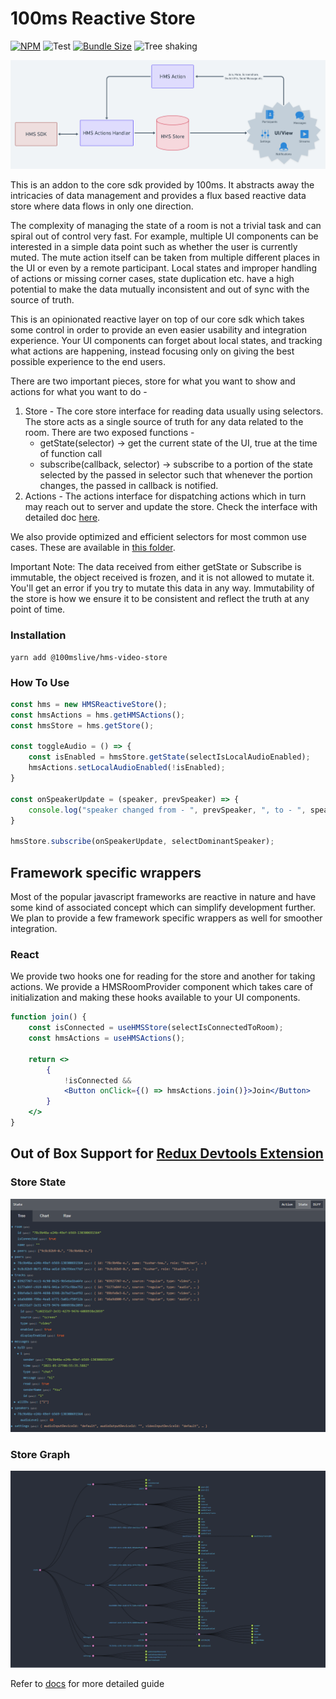 # 100ms Reactive Store

[![NPM](https://badgen.net/npm/v/@100mslive/hms-video-store?color=green)](https://www.npmjs.com/package/@100mslive/hms-video-store)
![Test](https://github.com/100mslive/hms-video-store/actions/workflows/main.yaml/badge.svg)
[![Bundle Size](https://badgen.net/bundlephobia/minzip/@100mslive/hms-video-store)](https://bundlephobia.com/result?p=@100mslive/hms-video-store)
![Tree shaking](https://badgen.net/bundlephobia/tree-shaking/@100mslive/hms-video-store)

![Architecture](images/architecture.png)

This is an addon to the core sdk provided by 100ms. It abstracts away the
intricacies of data management and provides
a flux based reactive data store where data flows in only one direction.

The complexity of managing the state of a room is not a trivial task
and can spiral out of control very fast. For example, multiple UI components can be interested in a
simple data point such as whether the user is currently muted. The mute action
itself can be taken from multiple different places in the UI or even by a remote
participant. Local states and improper handling of actions or missing corner cases,
state duplication etc. have a high potential to make the data mutually inconsistent
and out of sync with the source of truth.

This is an opinionated reactive layer on top of our core sdk which takes some
control in order to provide an even easier usability and integration experience.
Your UI components can forget about local states, and tracking what actions are happening,
instead focusing only on giving the best possible experience to the end users.

There are two important pieces, store for what you want to show and actions for what
you want to do -
1. Store - The core store interface for reading data usually using selectors. The store
   acts as a single source of truth for any data related to the room. There are two exposed
   functions -
    * getState(selector) -> get the current state of the UI, true at the time of function call
    * subscribe(callback, selector) -> subscribe to a portion of the state selected by the
      passed in selector such that whenever the portion changes, the passed in callback is notified.
2. Actions - The actions interface for dispatching actions which in turn may reach
   out to server and update the store. Check the interface with detailed doc
   [here](src/IHMSActions.ts).

We also provide optimized and efficient selectors for most common use cases. These are
available in [this folder](src/selectors).

Important Note: The data received from either getState or Subscribe is immutable, the
object received is frozen, and it is not allowed to mutate it. You'll get an error
if you try to mutate this data in any way. Immutability of the store is how we ensure
it to be consistent and reflect the truth at any point of time.

### Installation
```
yarn add @100mslive/hms-video-store
```

### How To Use

```js
const hms = new HMSReactiveStore();
const hmsActions = hms.getHMSActions();
const hmsStore = hms.getStore();

const toggleAudio = () => {
    const isEnabled = hmsStore.getState(selectIsLocalAudioEnabled);
    hmsActions.setLocalAudioEnabled(!isEnabled);
}

const onSpeakerUpdate = (speaker, prevSpeaker) => {
    console.log("speaker changed from - ", prevSpeaker, ", to - ", speaker);
}

hmsStore.subscribe(onSpeakerUpdate, selectDominantSpeaker);
```

## Framework specific wrappers

Most of the popular javascript frameworks are reactive in nature and have some
kind of associated concept which can simplify development further. We plan to
provide a few framework specific wrappers as well for smoother integration.

### React

We provide two hooks one for reading for the store and another for taking actions.
We provide a HMSRoomProvider component which takes care of initialization and
making these hooks available to your UI components.

```jsx
function join() {
    const isConnected = useHMSStore(selectIsConnectedToRoom);
    const hmsActions = useHMSActions();

    return <>
        {
            !isConnected &&
            <Button onClick={() => hmsActions.join()}>Join</Button>
        }
    </>
}
```


## Out of Box Support for [Redux Devtools Extension](https://chrome.google.com/webstore/detail/redux-devtools/lmhkpmbekcpmknklioeibfkpmmfibljd?hl=en)

### Store State
![Store State](images/store-state.png)

### Store Graph
![Store State](images/store-graph.png)

Refer to [docs](https://www.100ms.live/docs/javascript/v2/quickstart/javascript-quickstart) for more detailed guide
